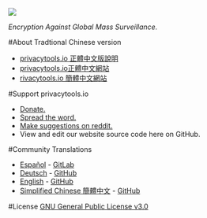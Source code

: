 [![](https://www.privacytools.io/img/layout/logo.png)](https://www.privacytools.io/)

_Encryption Against Global Mass Surveillance._

#About Tradtional Chinese version

- [privacytools.io 正體中文版說明 ](https://blog.jxtsai.info/2016/12/27/privacytools-chinese/) 
- [privacytools.io正體中文網站](https://privacytools.twngo.xyz/)
- [rivacytools.io 簡體中文網站](https://cybermagicsec.github.io/privacytools-zh/)


#Support privacytools.io

- [Donate.](https://www.privacytools.io/donate.html)
- [Spread the word.](https://www.privacytools.io/#participate)
- [Make suggestions on reddit.](https://www.reddit.com/r/privacytoolsIO/)
- View and edit our website source code here on GitHub.

#Community Translations
- [Español](https://victorhck.gitlab.io/privacytools-es/) - [GitLab](https://gitlab.com/victorhck/privacytools-es)
- [Deutsch](https://privacytools.it-sec.rocks/) - [GitHub](https://github.com/Anon215/privacytools.it-sec.rocks)
- [English](https://privacytools.io) -  [GitHub](https://github.com/privacytoolsIO/privacytools.io)
- [Simplified Chinese 簡體中文](https://cybermagicsec.github.io/privacytools-zh/) - [GitHub](https://github.com/cybermagicsec/privacytools-zh)

#License
[GNU General Public License v3.0](https://github.com/privacytoolsIO/privacytools.io/blob/master/LICENSE.txt)

